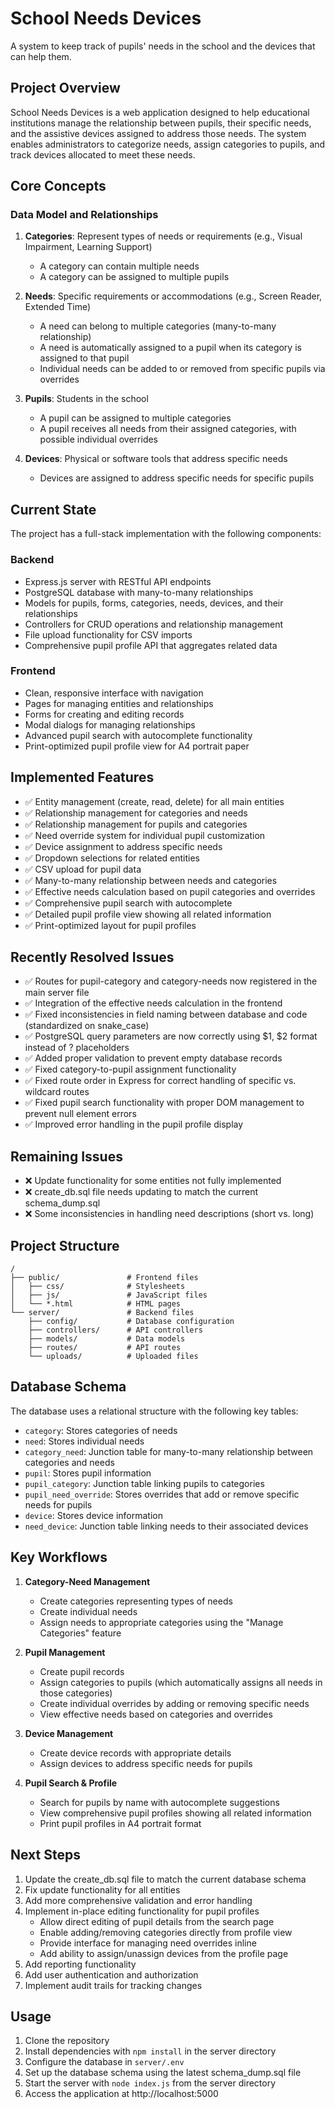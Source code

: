 # School Needs Devices

A system to keep track of pupils' needs in the school and the devices that can help them.

## Project Overview

School Needs Devices is a web application designed to help educational institutions manage the relationship between pupils, their specific needs, and the assistive devices assigned to address those needs. The system enables administrators to categorize needs, assign categories to pupils, and track devices allocated to meet these needs.

## Core Concepts

### Data Model and Relationships

1. **Categories**: Represent types of needs or requirements (e.g., Visual Impairment, Learning Support)
   - A category can contain multiple needs
   - A category can be assigned to multiple pupils

2. **Needs**: Specific requirements or accommodations (e.g., Screen Reader, Extended Time)
   - A need can belong to multiple categories (many-to-many relationship)
   - A need is automatically assigned to a pupil when its category is assigned to that pupil
   - Individual needs can be added to or removed from specific pupils via overrides

3. **Pupils**: Students in the school
   - A pupil can be assigned to multiple categories
   - A pupil receives all needs from their assigned categories, with possible individual overrides

4. **Devices**: Physical or software tools that address specific needs
   - Devices are assigned to address specific needs for specific pupils

## Current State

The project has a full-stack implementation with the following components:

### Backend
- Express.js server with RESTful API endpoints
- PostgreSQL database with many-to-many relationships
- Models for pupils, forms, categories, needs, devices, and their relationships
- Controllers for CRUD operations and relationship management
- File upload functionality for CSV imports
- Comprehensive pupil profile API that aggregates related data

### Frontend
- Clean, responsive interface with navigation
- Pages for managing entities and relationships
- Forms for creating and editing records
- Modal dialogs for managing relationships
- Advanced pupil search with autocomplete functionality
- Print-optimized pupil profile view for A4 portrait paper

## Implemented Features

- ✅ Entity management (create, read, delete) for all main entities
- ✅ Relationship management for categories and needs
- ✅ Relationship management for pupils and categories
- ✅ Need override system for individual pupil customization
- ✅ Device assignment to address specific needs
- ✅ Dropdown selections for related entities
- ✅ CSV upload for pupil data
- ✅ Many-to-many relationship between needs and categories
- ✅ Effective needs calculation based on pupil categories and overrides
- ✅ Comprehensive pupil search with autocomplete
- ✅ Detailed pupil profile view showing all related information
- ✅ Print-optimized layout for pupil profiles

## Recently Resolved Issues

- ✅ Routes for pupil-category and category-needs now registered in the main server file
- ✅ Integration of the effective needs calculation in the frontend
- ✅ Fixed inconsistencies in field naming between database and code (standardized on snake_case)
- ✅ PostgreSQL query parameters are now correctly using $1, $2 format instead of ? placeholders
- ✅ Added proper validation to prevent empty database records
- ✅ Fixed category-to-pupil assignment functionality
- ✅ Fixed route order in Express for correct handling of specific vs. wildcard routes
- ✅ Fixed pupil search functionality with proper DOM management to prevent null element errors
- ✅ Improved error handling in the pupil profile display

## Remaining Issues

- ❌ Update functionality for some entities not fully implemented
- ❌ create_db.sql file needs updating to match the current schema_dump.sql
- ❌ Some inconsistencies in handling need descriptions (short vs. long)

## Project Structure

```
/
├── public/               # Frontend files
│   ├── css/              # Stylesheets
│   ├── js/               # JavaScript files
│   └── *.html            # HTML pages
└── server/               # Backend files
    ├── config/           # Database configuration
    ├── controllers/      # API controllers
    ├── models/           # Data models
    ├── routes/           # API routes
    └── uploads/          # Uploaded files
```

## Database Schema

The database uses a relational structure with the following key tables:

- `category`: Stores categories of needs
- `need`: Stores individual needs
- `category_need`: Junction table for many-to-many relationship between categories and needs
- `pupil`: Stores pupil information
- `pupil_category`: Junction table linking pupils to categories
- `pupil_need_override`: Stores overrides that add or remove specific needs for pupils
- `device`: Stores device information
- `need_device`: Junction table linking needs to their associated devices

## Key Workflows

1. **Category-Need Management**
   - Create categories representing types of needs
   - Create individual needs
   - Assign needs to appropriate categories using the "Manage Categories" feature

2. **Pupil Management**
   - Create pupil records
   - Assign categories to pupils (which automatically assigns all needs in those categories)
   - Create individual overrides by adding or removing specific needs
   - View effective needs based on categories and overrides

3. **Device Management**
   - Create device records with appropriate details
   - Assign devices to address specific needs for pupils

4. **Pupil Search & Profile**
   - Search for pupils by name with autocomplete suggestions
   - View comprehensive pupil profiles showing all related information
   - Print pupil profiles in A4 portrait format

## Next Steps

1. Update the create_db.sql file to match the current database schema
2. Fix update functionality for all entities
3. Add more comprehensive validation and error handling
4. Implement in-place editing functionality for pupil profiles
   - Allow direct editing of pupil details from the search page
   - Enable adding/removing categories directly from profile view
   - Provide interface for managing need overrides inline
   - Add ability to assign/unassign devices from the profile page
5. Add reporting functionality
6. Add user authentication and authorization
7. Implement audit trails for tracking changes

## Usage

1. Clone the repository
2. Install dependencies with `npm install` in the server directory
3. Configure the database in `server/.env`
4. Set up the database schema using the latest schema_dump.sql file
5. Start the server with `node index.js` from the server directory
6. Access the application at http://localhost:5000
